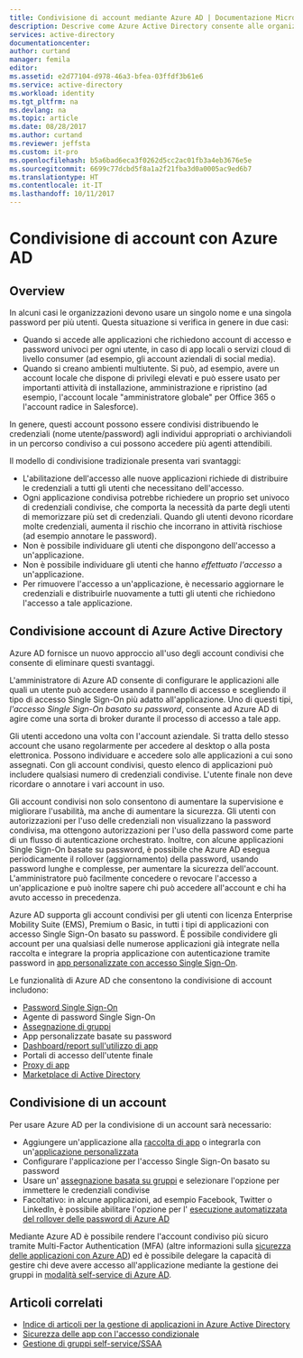 ```yaml
---
title: Condivisione di account mediante Azure AD | Documentazione Microsoft
description: Descrive come Azure Active Directory consente alle organizzazioni di condividere in modo sicuro gli account per le app locali e i servizi cloud di livello consumer.
services: active-directory
documentationcenter: 
author: curtand
manager: femila
editor: 
ms.assetid: e2d77104-d978-46a3-bfea-03ffdf3b61e6
ms.service: active-directory
ms.workload: identity
ms.tgt_pltfrm: na
ms.devlang: na
ms.topic: article
ms.date: 08/28/2017
ms.author: curtand
ms.reviewer: jeffsta
ms.custom: it-pro
ms.openlocfilehash: b5a6bad6eca3f0262d5cc2ac01fb3a4eb3676e5e
ms.sourcegitcommit: 6699c77dcbd5f8a1a2f21fba3d0a0005ac9ed6b7
ms.translationtype: HT
ms.contentlocale: it-IT
ms.lasthandoff: 10/11/2017
---
```

# <a name="sharing-accounts-with-azure-ad"></a>Condivisione di account con Azure AD
## <a name="overview"></a>Overview
In alcuni casi le organizzazioni devono usare un singolo nome e una singola password per più utenti. Questa situazione si verifica in genere in due casi:

* Quando si accede alle applicazioni che richiedono account di accesso e password univoci per ogni utente, in caso di app locali o servizi cloud di livello consumer (ad esempio, gli account aziendali di social media).
* Quando si creano ambienti multiutente. Si può, ad esempio, avere un account locale che dispone di privilegi elevati e può essere usato per importanti attività di installazione, amministrazione e ripristino (ad esempio, l'account locale "amministratore globale" per Office 365 o l'account radice in Salesforce).

In genere, questi account possono essere condivisi distribuendo le credenziali (nome utente/password) agli individui appropriati o archiviandoli in un percorso condiviso a cui possono accedere più agenti attendibili.

Il modello di condivisione tradizionale presenta vari svantaggi:

* L'abilitazione dell'accesso alle nuove applicazioni richiede di distribuire le credenziali a tutti gli utenti che necessitano dell'accesso.
* Ogni applicazione condivisa potrebbe richiedere un proprio set univoco di credenziali condivise, che comporta la necessità da parte degli utenti di memorizzare più set di credenziali. Quando gli utenti devono ricordare molte credenziali, aumenta il rischio che incorrano in attività rischiose (ad esempio annotare le password).
* Non è possibile individuare gli utenti che dispongono dell'accesso a un'applicazione.
* Non è possibile individuare gli utenti che hanno *effettuato l'accesso* a un'applicazione.
* Per rimuovere l'accesso a un'applicazione, è necessario aggiornare le credenziali e distribuirle nuovamente a tutti gli utenti che richiedono l'accesso a tale applicazione.

## <a name="azure-active-directory-account-sharing"></a>Condivisione account di Azure Active Directory
Azure AD fornisce un nuovo approccio all'uso degli account condivisi che consente di eliminare questi svantaggi.

L'amministratore di Azure AD consente di configurare le applicazioni alle quali un utente può accedere usando il pannello di accesso e scegliendo il tipo di accesso Single Sign-On più adatto all'applicazione. Uno di questi tipi, *l'accesso Single Sign-On basato su password*, consente ad Azure AD di agire come una sorta di broker durante il processo di accesso a tale app.

Gli utenti accedono una volta con l'account aziendale. Si tratta dello stesso account che usano regolarmente per accedere al desktop o alla posta elettronica. Possono individuare e accedere solo alle applicazioni a cui sono assegnati. Con gli account condivisi, questo elenco di applicazioni può includere qualsiasi numero di credenziali condivise. L'utente finale non deve ricordare o annotare i vari account in uso.

Gli account condivisi non solo consentono di aumentare la supervisione e migliorare l'usabilità, ma anche di aumentare la sicurezza. Gli utenti con autorizzazioni per l'uso delle credenziali non visualizzano la password condivisa, ma ottengono autorizzazioni per l'uso della password come parte di un flusso di autenticazione orchestrato. Inoltre, con alcune applicazioni Single Sign-On basate su password, è possibile che Azure AD esegua periodicamente il rollover (aggiornamento) della password, usando password lunghe e complesse, per aumentare la sicurezza dell'account. L'amministratore può facilmente concedere o revocare l'accesso a un'applicazione e può inoltre sapere chi può accedere all'account e chi ha avuto accesso in precedenza.

Azure AD supporta gli account condivisi per gli utenti con licenza Enterprise Mobility Suite (EMS), Premium o Basic, in tutti i tipi di applicazioni con accesso Single Sign-On basato su password. È possibile condividere gli account per una qualsiasi delle numerose applicazioni già integrate nella raccolta e integrare la propria applicazione con autenticazione tramite password in [app personalizzate con accesso Single Sign-On](active-directory-sso-integrate-saas-apps.md).

Le funzionalità di Azure AD che consentono la condivisione di account includono:

* [Password Single Sign-On](active-directory-appssoaccess-whatis.md#password-based-single-sign-on)
* Agente di password Single Sign-On
* [Assegnazione di gruppi](active-directory-accessmanagement-self-service-group-management.md)
* App personalizzate basate su password
* [Dashboard/report sull'utilizzo di app](active-directory-passwords-get-insights.md)
* Portali di accesso dell'utente finale
* [Proxy di app](active-directory-application-proxy-get-started.md)
* [Marketplace di Active Directory](https://azure.microsoft.com/marketplace/active-directory/all/)

## <a name="sharing-an-account"></a>Condivisione di un account
Per usare Azure AD per la condivisione di un account sarà necessario:

* Aggiungere un'applicazione alla [raccolta di app](https://azure.microsoft.com/marketplace/active-directory/) o integrarla con un'[applicazione personalizzata](http://blogs.technet.com/b/ad/archive/2015/06/17/bring-your-own-app-with-azure-ad-self-service-saml-configuration-gt-now-in-preview.aspx)
* Configurare l'applicazione per l'accesso Single Sign-On basato su password
* Usare un' [assegnazione basata su gruppi](active-directory-accessmanagement-group-saasapps.md) e selezionare l'opzione per immettere le credenziali condivise
* Facoltativo: in alcune applicazioni, ad esempio Facebook, Twitter o LinkedIn, è possibile abilitare l'opzione per l' [esecuzione automatizzata del rollover delle password di Azure AD](http://blogs.technet.com/b/ad/archive/2015/02/20/azure-ad-automated-password-roll-over-for-facebook-twitter-and-linkedin-now-in-preview.aspx)

Mediante Azure AD è possibile rendere l'account condiviso più sicuro tramite Multi-Factor Authentication (MFA) (altre informazioni sulla [sicurezza delle applicazioni con Azure AD](../multi-factor-authentication/multi-factor-authentication-get-started.md)) ed è possibile delegare la capacità di gestire chi deve avere accesso all'applicazione mediante la gestione dei gruppi in [modalità self-service di Azure AD](active-directory-accessmanagement-self-service-group-management.md).

## <a name="related-articles"></a>Articoli correlati
* [Indice di articoli per la gestione di applicazioni in Azure Active Directory](active-directory-apps-index.md)
* [Sicurezza delle app con l'accesso condizionale](active-directory-conditional-access.md)
* [Gestione di gruppi self-service/SSAA](active-directory-accessmanagement-self-service-group-management.md)

